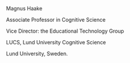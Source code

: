 Magnus Haake

Associate Professor in Cognitive Science

Vice Director: the Educational Technology Group

LUCS, Lund University Cognitive Science

Lund University, Sweden.
<!---
sgmh/sgmh is a special repository because its `README.md` (this file) appears on your GitHub profile.
You can click the Preview link to take a look at your changes.
--->
